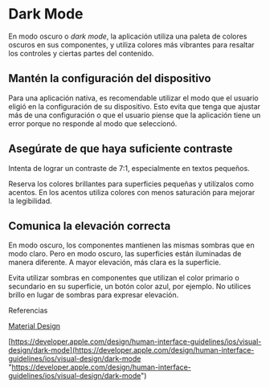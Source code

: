 # Dark Mode

En modo oscuro o _dark mode_, la aplicación utiliza una paleta de colores oscuros en sus componentes, y utiliza colores más vibrantes para resaltar los controles y ciertas partes del contenido.

## Mantén la configuración del dispositivo

Para una aplicación nativa, es recomendable utilizar el modo que el usuario eligió en la configuración de su dispositivo. Esto evita que tenga que ajustar más de una configuración o que el usuario piense que la aplicación tiene un error porque no responde al modo que seleccionó.

## Asegúrate de que haya suficiente contraste

Intenta de lograr un contraste de 7:1, especialmente en textos pequeños.

Reserva los colores brillantes para superficies pequeñas y utilízalos como acentos. En los acentos utiliza colores con menos saturación para mejorar la legibilidad.

## Comunica la elevación correcta

En modo oscuro, los componentes mantienen las mismas sombras que en modo claro. Pero en modo oscuro, las superficies están iluminadas de manera diferente. A mayor elevación, más clara es la superficie.

Evita utilizar sombras en componentes que utilizan el color primario o secundario en su superficie, un botón color azul, por ejemplo. No utilices brillo en lugar de sombras para expresar elevación.

Referencias

[Material Design](https://material.io/design/color/dark-theme.html#resources)

[https://developer.apple.com/design/human-interface-guidelines/ios/visual-design/dark-mode](https://developer.apple.com/design/human-interface-guidelines/ios/visual-design/dark-mode "https://developer.apple.com/design/human-interface-guidelines/ios/visual-design/dark-mode")